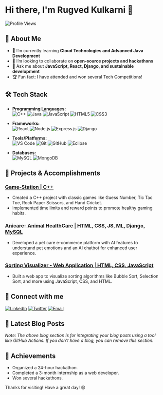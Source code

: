 # Hi there, I'm Rugved Kulkarni 👋

![Profile Views](https://komarev.com/ghpvc/?username=yourusername&color=blue)

## 🚀 About Me

- 🌱 I’m currently learning **Cloud Technologies and Advanced Java Development**
- 👯 I’m looking to collaborate on **open-source projects and hackathons**
- 💬 Ask me about **JavaScript, React, Django, and sustainable development**
- 🏆 Fun fact: I have attended and won several Tech Competitions!

## 🛠️ Tech Stack

- **Programming Languages:**  
  ![C++](https://img.shields.io/badge/-C++-00599C?style=flat&logo=c%2B%2B&logoColor=white)
  ![Java](https://img.shields.io/badge/-Java-007396?style=flat&logo=java&logoColor=white)
  ![JavaScript](https://img.shields.io/badge/-JavaScript-F7DF1E?style=flat&logo=javascript&logoColor=black)
  ![HTML5](https://img.shields.io/badge/-HTML5-E34F26?style=flat&logo=html5&logoColor=white)
  ![CSS3](https://img.shields.io/badge/-CSS3-1572B6?style=flat&logo=css3&logoColor=white)

- **Frameworks:**  
  ![React](https://img.shields.io/badge/-React-61DAFB?style=flat&logo=react&logoColor=white)
  ![Node.js](https://img.shields.io/badge/-Node.js-339933?style=flat&logo=node.js&logoColor=white)
  ![Express.js](https://img.shields.io/badge/-Express.js-000000?style=flat&logo=express&logoColor=white)
  ![Django](https://img.shields.io/badge/-Django-092E20?style=flat&logo=django&logoColor=white)

- **Tools/Platforms:**  
  ![VS Code](https://img.shields.io/badge/-VS%20Code-007ACC?style=flat&logo=visual-studio-code&logoColor=white)
  ![Git](https://img.shields.io/badge/-Git-F05032?style=flat&logo=git&logoColor=white)
  ![GitHub](https://img.shields.io/badge/-GitHub-181717?style=flat&logo=github&logoColor=white)
  ![Eclipse](https://img.shields.io/badge/-Eclipse-2C2255?style=flat&logo=eclipse&logoColor=white)

- **Databases:**  
  ![MySQL](https://img.shields.io/badge/-MySQL-4479A1?style=flat&logo=mysql&logoColor=white)
  ![MongoDB](https://img.shields.io/badge/-MongoDB-47A248?style=flat&logo=mongodb&logoColor=white)

## 🔧 Projects & Accomplishments

### [Game-Station | C++](https://github.com/yourusername/game-station)
- Created a C++ project with classic games like Guess Number, Tic Tac Toe, Rock Paper Scissors, and Hand Cricket.
- Implemented time limits and reward points to promote healthy gaming habits.

### [Anicare- Animal HealthCare | HTML, CSS, JS, ML, Django, MySQL](https://github.com/yourusername/anicare)
- Developed a pet care e-commerce platform with AI features to understand pet emotions and an AI chatbot for enhanced user experience.

### [Sorting Visualizer - Web Application | HTML, CSS, JavaScript](https://github.com/yourusername/sorting-visualizer)
- Built a web app to visualize sorting algorithms like Bubble Sort, Selection Sort, and more using JavaScript, CSS, and HTML.


## 🔗 Connect with me

[![LinkedIn](https://img.shields.io/badge/-LinkedIn-0077B5?style=flat&logo=linkedin&logoColor=white)](https://www.linkedin.com/in/rugved-kulkarni18/)
[![Twitter](https://img.shields.io/badge/-Twitter-1DA1F2?style=flat&logo=twitter&logoColor=white)](https://x.com/rugved_kul92615)
[![Email](https://img.shields.io/badge/-Email-D14836?style=flat&logo=gmail&logoColor=white)](mailto:rugvedkulk2003@gmail.com)

## 📝 Latest Blog Posts

<!-- BLOG-POST-LIST:START -->
<!-- BLOG-POST-LIST:END -->

*Note: The above blog section is for integrating your blog posts using a tool like GitHub Actions. If you don’t have a blog, you can remove this section.*

## 🏅 Achievements

- Organized a 24-hour hackathon.
- Completed a 3-month internship as a web developer.
- Won several hackathons.

Thanks for visiting! Have a great day! 😄

